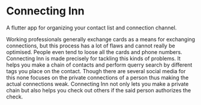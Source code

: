 # Connecting Inn

A flutter app for organizing your contact list and connection channel.

Working professionals generally exchange cards as a means for exchanging connections, but this process has a lot of flaws and cannot really be optimised. People even tend to loose all the cards and phone numbers. Connecting Inn is made precisely for tackling this kinds of problems. It helps you make a chain of contacts and perform querry search by different tags you place on the contact. Though there are several social media for this none focuses on the private connections of a person thus making the actual connections weak. Connecting Inn not only lets you make a private chain but also helps you check out others if the said person authorizes the check. 
